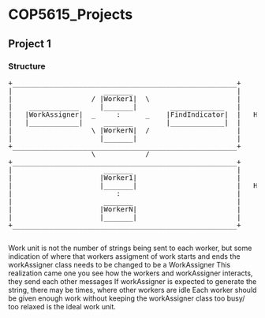 # COP5615_Projects

## Project 1

### Structure
<pre>
+______________________________________________________+
|                      _______                         |
|                   / |Worker1|  \                     |
|    ____________     |_______|        _____________   |
|   |WorkAssigner|  _     :      _    |FindIndicator|  |   HOST1
|   |____________|     _______        |_____________|  |
|                   \ |WorkerN|  /                     |
|                     |_______|                        |
+______________________________________________________+
                    \            /              
+______________________________________________________+
|                      _______                         |
|                     |Worker1|                        |
|                     |_______|                        |   HOST2
|                         :                            |
|                      _______                         |
|                     |WorkerN|                        |
|                     |_______|                        |
+______________________________________________________+
       </pre>

  Work unit is not the number of strings being sent to each
  worker, but some indication of where that workers assigment of work starts and ends
  the workAssigner class needs to be changed to be a WorkAssigner
  This realization came one you see how the workers and workAssigner interacts, they send each other messages
  If workAssigner is expected to generate the string, there may be times, where other workers are idle
  Each worker should be given enough work without keeping the workAssigner class too busy/ too relaxed is the ideal
  work unit.


